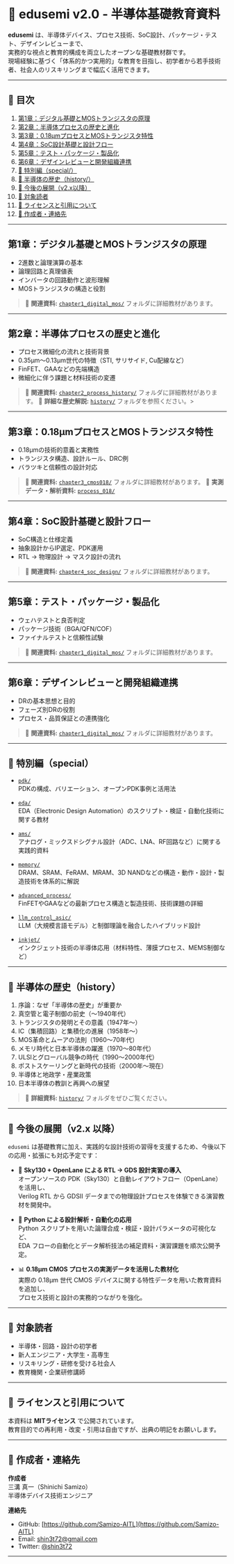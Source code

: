 # 📘 **edusemi v2.0 - 半導体基礎教育資料**

**edusemi** は、半導体デバイス、プロセス技術、SoC設計、パッケージ・テスト、デザインレビューまで、  
実務的な視点と教育的構成を両立したオープンな基礎教材群です。  
現場経験に基づく「体系的かつ実用的」な教育を目指し、初学者から若手技術者、社会人のリスキリングまで幅広く活用できます。

---

## 📑 **目次**

1. [第1章：デジタル基礎とMOSトランジスタの原理](#第1章デジタル基礎とmosトランジスタの原理)  
2. [第2章：半導体プロセスの歴史と進化](#第2章半導体プロセスの歴史と進化)  
3. [第3章：0.18μmプロセスとMOSトランジスタ特性](#第3章018μmプロセスとmosトランジスタ特性)  
4. [第4章：SoC設計基礎と設計フロー](#第4章soc設計基礎と設計フロー)  
5. [第5章：テスト・パッケージ・製品化](#第5章テストパッケージ製品化)  
6. [第6章：デザインレビューと開発組織連携](#第6章デザインレビューと開発組織連携)  
7. [🌟 特別編（special/）](#特別編special)  
8. [📜 半導体の歴史（history/）](#半導体の歴史history)  
9. [🧭 今後の展開（v2.x以降）](#🧭-今後の展開v2x以降)  
10. [🎯 対象読者](#📎-対象読者)  
11. [📝 ライセンスと引用について](#📝-ライセンスと引用について)  
12. [👤 作成者・連絡先](#👤-作成者・連絡先)

---

## 第1章：デジタル基礎とMOSトランジスタの原理

- 2進数と論理演算の基本  
- 論理回路と真理値表  
- インバータの回路動作と波形理解  
- MOSトランジスタの構造と役割  

> 🔗 **関連資料:** [`chapter1_digital_mos/`](./chapter1_digital_mos/) フォルダに詳細教材があります。

---

## 第2章：半導体プロセスの歴史と進化

- プロセス微細化の流れと技術背景  
- 0.35μm〜0.13μm世代の特徴（STI, サリサイド, Cu配線など）  
- FinFET、GAAなどの先端構造  
- 微細化に伴う課題と材料技術の変遷  

> 🔗 **関連資料:** [`chapter2_process_history/`](./chapter2_process_history/) フォルダに詳細教材があります。
> 🔗 **詳細な歴史解説:** [`history/`](./history) フォルダを参照ください。>

---

## 第3章：0.18μmプロセスとMOSトランジスタ特性

- 0.18μmの技術的意義と実務性  
- トランジスタ構造、設計ルール、DRC例  
- バラツキと信頼性の設計対応  

> 🔗 **関連資料:** [`chapter3_cmos018/`](./chapter3_cmos018/) フォルダに詳細教材があります。
> 🔗 **実測データ・解析資料:** [`process_018/`](./process_018)

---

## 第4章：SoC設計基礎と設計フロー

- SoC構造と仕様定義  
- 抽象設計からIP選定、PDK運用  
- RTL → 物理設計 → マスク設計の流れ  

> 🔗 **関連資料:** [`chapter4_soc_design/`](./chapter4_soc_design/) フォルダに詳細教材があります。

---

## 第5章：テスト・パッケージ・製品化

- ウェハテストと良否判定  
- パッケージ技術（BGA/QFN/COF）  
- ファイナルテストと信頼性試験  

> 🔗 **関連資料:** [`chapter1_digital_mos/`](./chapter1_digital_mos/) フォルダに詳細教材があります。

---

## 第6章：デザインレビューと開発組織連携

- DRの基本思想と目的  
- フェーズ別DRの役割  
- プロセス・品質保証との連携強化

> 🔗 **関連資料:** [`chapter1_digital_mos/`](./chapter1_digital_mos/) フォルダに詳細教材があります。

---

## 🌟 特別編（special）

- [`pdk/`](./special/pdk)  
  PDKの構成、バリエーション、オープンPDK事例と活用法

- [`eda/`](./special/eda)  
  EDA（Electronic Design Automation）のスクリプト・検証・自動化技術に関する教材  

- [`ams/`](./special/ams)  
  アナログ・ミックスドシグナル設計（ADC、LNA、RF回路など）に関する実践的資料  

- [`memory/`](./special/memory)  
  DRAM、SRAM、FeRAM、MRAM、3D NANDなどの構造・動作・設計・製造技術を体系的に解説  

- [`advanced_process/`](./special/advanced_process)  
  FinFETやGAAなどの最新プロセス構造と製造技術、技術課題の詳細  

- [`llm_control_asic/`](./special/llm_control_asic)  
  LLM（大規模言語モデル）と制御理論を融合したハイブリッド設計  

- [`inkjet/`](./special/inkjet)  
  インクジェット技術の半導体応用（材料特性、薄膜プロセス、MEMS制御など）  

---

## 📜 半導体の歴史（history）

1. 序論：なぜ「半導体の歴史」が重要か  
2. 真空管と電子制御の前史（〜1940年代）  
3. トランジスタの発明とその意義（1947年〜）  
4. IC（集積回路）と集積化の進展（1958年〜）  
5. MOS革命とムーアの法則（1960〜70年代）  
6. メモリ時代と日本半導体の躍進（1970〜80年代）  
7. ULSIとグローバル競争の時代（1990〜2000年代）  
8. ポストスケーリングと新時代の技術（2000年〜現在）  
9. 半導体と地政学・産業政策  
10. 日本半導体の教訓と再興への展望  

> 🔗 **詳細資料:** [`history/`](./history) フォルダをぜひご覧ください。

---

## 🧭 今後の展開（v2.x 以降）

`edusemi` は基礎教育に加え、実践的な設計技術の習得を支援するため、今後以下の応用・拡張にも対応予定です：

- 🔁 **Sky130 + OpenLane による RTL → GDS 設計実習の導入**  
  オープンソースの PDK（Sky130）と自動レイアウトフロー（OpenLane）を活用し、  
  Verilog RTL から GDSII データまでの物理設計プロセスを体験できる演習教材を開発中。

- 🐍 **Python による設計解析・自動化の応用**  
  Python スクリプトを用いた論理合成・検証・設計パラメータの可視化など、  
  EDA フローの自動化とデータ解析技法の補足資料・演習課題を順次公開予定。

- 📊 **0.18µm CMOS プロセスの実測データを活用した教材化**  
  実際の 0.18µm 世代 CMOS デバイスに関する特性データを用いた教育資料を追加し、  
  プロセス技術と設計の実務的つながりを強化。

---

## 🎯 対象読者

- 半導体・回路・設計の初学者  
- 新人エンジニア・大学生・高専生  
- リスキリング・研修を受ける社会人  
- 教育機関・企業研修講師  

---

## 📝 ライセンスと引用について

本資料は **MITライセンス** で公開されています。  
教育目的での再利用・改変・引用は自由ですが、出典の明記をお願いします。

---

## 👤 作成者・連絡先

**作成者**  
三溝 真一（Shinichi Samizo）  
半導体デバイス技術エンジニア

**連絡先**  
- GitHub: [https://github.com/Samizo-AITL](https://github.com/Samizo-AITL)  
- Email: shin3t72@gmail.com  
- Twitter: [@shin3t72](https://twitter.com/shin3t72)

---
